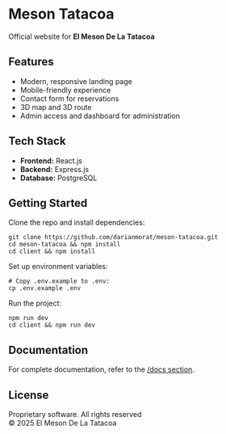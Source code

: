 # Meson Tatacoa

Official website for **El Meson De La Tatacoa**

## Features

- Modern, responsive landing page
- Mobile-friendly experience
- Contact form for reservations
- 3D map and 3D route
- Admin access and dashboard for administration

## Tech Stack

- **Frontend:** React.js
- **Backend:** Express.js
- **Database:** PostgreSQL

## Getting Started

Clone the repo and install dependencies:

```shell
git clone https://github.com/darianmorat/meson-tatacoa.git
cd meson-tatacoa && npm install
cd client && npm install
```

Set up environment variables:

```shell
# Copy .env.example to .env:
cp .env.example .env
```

Run the project:

```
npm run dev
cd client && npm run dev
```

## Documentation

For complete documentation, refer to the [/docs section](https://github.com/darianmorat/meson-tatacoa/tree/main/docs).

## License

Proprietary software. All rights reserved  
© 2025 El Meson De La Tatacoa
